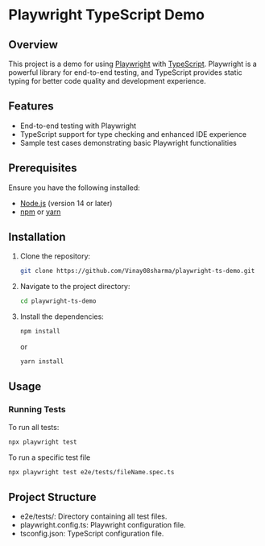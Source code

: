 # Playwright TypeScript Demo


## Overview

This project is a demo for using [Playwright](https://playwright.dev/) with [TypeScript](https://www.typescriptlang.org/). Playwright is a powerful library for end-to-end testing, and TypeScript provides static typing for better code quality and development experience.

## Features

- End-to-end testing with Playwright
- TypeScript support for type checking and enhanced IDE experience
- Sample test cases demonstrating basic Playwright functionalities

## Prerequisites

Ensure you have the following installed:

- [Node.js](https://nodejs.org/) (version 14 or later)
- [npm](https://www.npmjs.com/) or [yarn](https://yarnpkg.com/)

## Installation

1. Clone the repository:

    ```bash
    git clone https://github.com/Vinay08sharma/playwright-ts-demo.git
    ```

2. Navigate to the project directory:

    ```bash
    cd playwright-ts-demo
    ```

3. Install the dependencies:

    ```bash
    npm install
    ```

    or

    ```bash
    yarn install
    ```

## Usage

### Running Tests

To run all tests:

```bash
npx playwright test
```

To run a specific test file

```bash
npx playwright test e2e/tests/fileName.spec.ts
```


## Project Structure
- e2e/tests/: Directory containing all test files.
- playwright.config.ts: Playwright configuration file.
- tsconfig.json: TypeScript configuration file.


 
